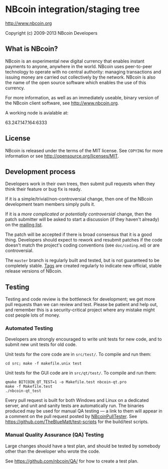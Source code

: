 NBcoin integration/staging tree
================================

http://www.nbcoin.org

Copyright (c) 2009-2013 NBcoin Developers

What is NBcoin?
----------------

NBcoin is an experimental new digital currency that enables instant payments to
anyone, anywhere in the world. NBcoin uses peer-to-peer technology to operate
with no central authority: managing transactions and issuing money are carried
out collectively by the network. NBcoin is also the name of the open source
software which enables the use of this currency.

For more information, as well as an immediately useable, binary version of
the NBcoin client software, see http://www.nbcoin.org.

A working node is avialable at:

63.247.147.164:6333

License
-------

NBcoin is released under the terms of the MIT license. See `COPYING` for more
information or see http://opensource.org/licenses/MIT.

Development process
-------------------

Developers work in their own trees, then submit pull requests when they think
their feature or bug fix is ready.

If it is a simple/trivial/non-controversial change, then one of the NBcoin
development team members simply pulls it.

If it is a *more complicated or potentially controversial* change, then the patch
submitter will be asked to start a discussion (if they haven't already) on the
[mailing list](http://sourceforge.net/mailarchive/forum.php?forum_name=nbcoin-development).

The patch will be accepted if there is broad consensus that it is a good thing.
Developers should expect to rework and resubmit patches if the code doesn't
match the project's coding conventions (see `doc/coding.md`) or are
controversial.

The `master` branch is regularly built and tested, but is not guaranteed to be
completely stable. [Tags](https://github.com/nbcoin/nbcoin/tags) are created
regularly to indicate new official, stable release versions of NBcoin.

Testing
-------

Testing and code review is the bottleneck for development; we get more pull
requests than we can review and test. Please be patient and help out, and
remember this is a security-critical project where any mistake might cost people
lots of money.

### Automated Testing

Developers are strongly encouraged to write unit tests for new code, and to
submit new unit tests for old code.

Unit tests for the core code are in `src/test/`. To compile and run them:

    cd src; make -f makefile.unix test

Unit tests for the GUI code are in `src/qt/test/`. To compile and run them:

    qmake BITCOIN_QT_TEST=1 -o Makefile.test nbcoin-qt.pro
    make -f Makefile.test
    ./nbcoin-qt_test

Every pull request is built for both Windows and Linux on a dedicated server,
and unit and sanity tests are automatically run. The binaries produced may be
used for manual QA testing — a link to them will appear in a comment on the
pull request posted by [NBcoinPullTester](https://github.com/NBcoinPullTester). See https://github.com/TheBlueMatt/test-scripts
for the build/test scripts.

### Manual Quality Assurance (QA) Testing

Large changes should have a test plan, and should be tested by somebody other
than the developer who wrote the code.

See https://github.com/nbcoin/QA/ for how to create a test plan.

